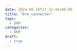 ```yaml
---
date: 2024-09-18T17:22:44+08:00
title: "Drm_connector"
tags:
  - DRM
categories:
  - DRM
draft:
  - true
---
```

